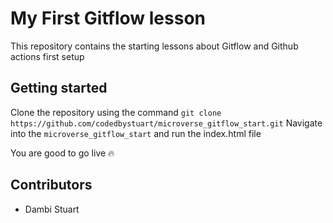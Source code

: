 # My First Gitflow lesson

This repository contains the starting lessons about Gitflow
and Github actions first setup

## Getting started

Clone the repository using the command `git clone https://github.com/codedbystuart/microverse_gitflow_start.git`
Navigate into the `microverse_gitflow_start` and run the index.html file

You are good to go live 🔥

## Contributors

- Dambi Stuart
